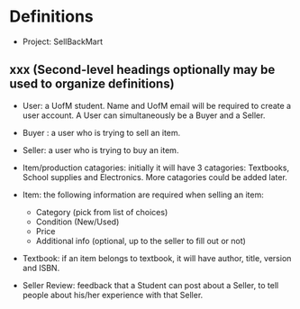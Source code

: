 # Definitions

- Project: SellBackMart

## xxx (Second-level headings optionally may be used to organize definitions)

- User: a UofM student. Name and UofM email will be required to create a user account. A User can simultaneously be a Buyer and a Seller.

- Buyer : a user who is trying to sell an item.

- Seller: a user who is trying to buy an item.

- Item/production catagories: initially it will have 3 catagories: Textbooks, School supplies and Electronics. More catagories could be added later.

- Item: the following information are required when selling an item: 
     - Category (pick from list of choices) 
     - Condition (New/Used)
     - Price
     - Additional info (optional, up to the seller to fill out or not) 

- Textbook: if an item belongs to textbook, it will have author, title, version and ISBN.

- Seller Review: feedback that a Student can post about a Seller, to tell people about his/her experience with that Seller.
